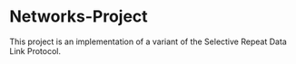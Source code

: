 # Networks-Project
This project is an implementation of a variant of the Selective Repeat Data Link Protocol. 
